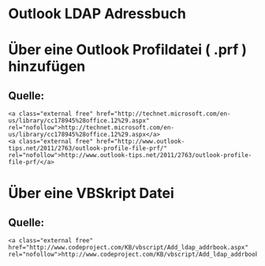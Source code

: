 # Outlook LDAP Adressbuch

# <span id="bkmrk-"></span><span class="mw-headline" id="bkmrk-%C3%9Cber-eine-outlook-pr-1">Über eine Outlook Profildatei ( .prf ) hinzufügen</span>

## <span class="mw-headline" id="bkmrk-quelle%3A-1">Quelle:</span>

```
<a class="external free" href="http://technet.microsoft.com/en-us/library/cc178945%28office.12%29.aspx" rel="nofollow">http://technet.microsoft.com/en-us/library/cc178945%28office.12%29.aspx</a>
<a class="external free" href="http://www.outlook-tips.net/2011/2763/outlook-profile-file-prf/" rel="nofollow">http://www.outlook-tips.net/2011/2763/outlook-profile-file-prf/</a>
```

# <span id="bkmrk--1"></span><span class="mw-headline" id="bkmrk-%C3%9Cber-eine-vbskript-d-1">Über eine VBSkript Datei</span>

## <span class="mw-headline" id="bkmrk-quelle%3A-3">Quelle:</span>

```
<a class="external free" href="http://www.codeproject.com/KB/vbscript/Add_ldap_addrbook.aspx" rel="nofollow">http://www.codeproject.com/KB/vbscript/Add_ldap_addrbook.aspx</a>
```